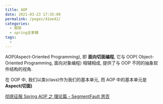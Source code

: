 ```yaml
---
title: AOP
date: 2021-03-23 17:35:09
permalink: /pages/41ee42/
categories:
  - 框架
  - spring全家桶
tags:
  - 
---
```

AOP(Aspect-Oriented Programming), 即 **面向切面编程**, 它与 OOP( Object-Oriented Programming, 面向对象编程) 相辅相成, 提供了与 OOP 不同的抽象软件结构的视角.

在 OOP 中, 我们以类(class)作为我们的基本单元, 而 AOP 中的基本单元是 **Aspect(切面)**



[彻底征服 Spring AOP 之 理论篇 - SegmentFault 思否](https://segmentfault.com/a/1190000007469968)
